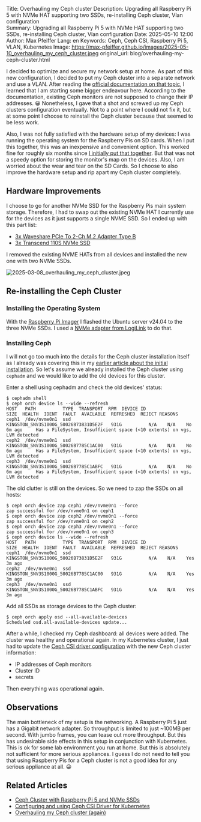 Title: Overhauling my Ceph cluster 
Description: Upgrading all Raspberry Pi 5 with NVMe HAT supporting two SSDs, re-installing Ceph cluster, Vlan configuration    
Summary: Upgrading all Raspberry Pi 5 with NVMe HAT supporting two SSDs, re-installing Ceph cluster, Vlan configuration
Date: 2025-05-10 12:00
Author: Max Pfeiffer
Lang: en
Keywords: Ceph, Ceph CSI, Raspberry Pi 5, VLAN, Kubernetes
Image: https://max-pfeiffer.github.io/images/2025-05-10_overhauling_my_ceph_cluster.jpeg
original_url: blog/overhauling-my-ceph-cluster.html

I decided to optimize and secure my network setup at home. As part of this new configuration, I decided to put my Ceph
cluster into a separate network and use a VLAN. After reading the
[official documentation on that topic](https://docs.ceph.com/en/latest/rados/operations/add-or-rm-mons/#changing-a-monitor-s-ip-address),
I learned that I am starting some bigger endeavour here. According to the documentation, existing Ceph monitors are not
supposed to change their IP addresses. 😀 Nonetheless, I gave that a shot and screwed up my Ceph clusters
configuration eventually. Not to a point where I could not fix it, but at some point I choose to reinstall the Ceph
cluster because that seemed to be less work.

Also, I was not fully satisfied with the hardware setup of my devices: I was running the operating system for the
Raspberry Pis on SD cards. When I put this together, this was an inexpensive and convenient option.
This worked fine for roughly six months since
[I initially put that together]({filename}/2024-12-26_ceph_cluster_with_raspberry_pi_5.md). But that was
not a speedy option for storing the monitor's map on the devices. Also, I am worried about the wear and tear on the SD
Cards. So I choose to also improve the hardware setup and rip apart my Ceph cluster completely.

## Hardware Improvements
I choose to go for another NVMe SSD for the Raspberry Pis main system storage. Therefore, I had to swap out the existing
NVMe HAT I currently use for the devices as it just supports a single NVME SSD. So I ended up with this part list:

* [3x Waveshare PCIe To 2-Ch M.2 Adapter Type B](https://www.waveshare.com/pcie-to-2-ch-m.2-hat-plus-b.htm)
* [3x Transcend 110S NVMe SSD](https://www.transcend-info.com/product/internal-ssd/mte110s-112s)

I removed the existing NVME HATs from all devices and installed the new one with two NVMe SSDs.

![2025-03-08_overhauling_my_ceph_cluster.jpeg]({static}/images/2025-05-10_overhauling_my_ceph_cluster.jpeg)

## Re-installing the Ceph Cluster
### Installing the Operating System
With the [Raspberry Pi Imager](https://github.com/raspberrypi/rpi-imager) I flashed the Ubuntu server v24.04 to the
three NVMe SSDs. I used a
[NVMe adapter from LogiLink](https://www.2direct.de/computer/festplattengehaeuse-zubehoer/dockingstations/5370/usb-3.2-gen2-quickport-1-port-fuer-m.2-nvme-pcie-und-sata-ngff-ssds)
to do that. 

### Installing Ceph
I will not go too much into the details for the Ceph cluster installation itself as I already was covering this in my
[earlier article about the initial installation]({filename}/2024-12-26_ceph_cluster_with_raspberry_pi_5.md).
So let's assume we already installed the Ceph cluster using `cephadm` and we would like to add the old devices for this
cluster.

Enter a shell using cephadm and check the old devices' status:
```shell
$ cephadm shell
$ ceph orch device ls --wide --refresh
HOST   PATH          TYPE  TRANSPORT  RPM  DEVICE ID                              SIZE  HEALTH  IDENT  FAULT  AVAILABLE  REFRESHED  REJECT REASONS                                                           
ceph1  /dev/nvme0n1  ssd                   KINGSTON_SNV3S1000G_50026B73831D5E2F   931G          N/A    N/A    No         6m ago     Has a FileSystem, Insufficient space (<10 extents) on vgs, LVM detected  
ceph2  /dev/nvme0n1  ssd                   KINGSTON_SNV3S1000G_50026B7785C1AC00   931G          N/A    N/A    No         6m ago     Has a FileSystem, Insufficient space (<10 extents) on vgs, LVM detected  
ceph3  /dev/nvme0n1  ssd                   KINGSTON_SNV3S1000G_50026B7785C1ABFC   931G          N/A    N/A    No         6m ago     Has a FileSystem, Insufficient space (<10 extents) on vgs, LVM detected
```

The old clutter is still on the devices. So we need to zap the SSDs on all hosts:
```shell
$ ceph orch device zap ceph1 /dev/nvme0n1 --force
zap successful for /dev/nvme0n1 on ceph1
$ ceph orch device zap ceph2 /dev/nvme0n1 --force
zap successful for /dev/nvme0n1 on ceph2
$ ceph orch device zap ceph3 /dev/nvme0n1 --force
zap successful for /dev/nvme0n1 on ceph3
$ ceph orch device ls --wide --refresh
HOST   PATH          TYPE  TRANSPORT  RPM  DEVICE ID                              SIZE  HEALTH  IDENT  FAULT  AVAILABLE  REFRESHED  REJECT REASONS  
ceph1  /dev/nvme0n1  ssd                   KINGSTON_SNV3S1000G_50026B73831D5E2F   931G          N/A    N/A    Yes        3m ago                     
ceph2  /dev/nvme0n1  ssd                   KINGSTON_SNV3S1000G_50026B7785C1AC00   931G          N/A    N/A    Yes        3m ago                     
ceph3  /dev/nvme0n1  ssd                   KINGSTON_SNV3S1000G_50026B7785C1ABFC   931G          N/A    N/A    Yes        3m ago                     
```

Add all SSDs as storage devices to the Ceph cluster:
```shell
$ ceph orch apply osd --all-available-devices
Scheduled osd.all-available-devices update...
```

After a while, I checked my Ceph dashboard: all devices were added. The cluster was healthy and operational again.
In my Kubernetes cluster, I just had to update the [Ceph CSI driver configuration]({filename}/2025-03-16_ceph_csi_driver.md)
with the new Ceph cluster information:

* IP addresses of Ceph monitors
* Cluster ID
* secrets

Then everything was operational again.

## Observations
The main bottleneck of my setup is the networking. A Raspberry Pi 5 just has a Gigabit network adapter. So throughput
is limited to just ~100MB per second. With jumbo frames, you can tease out more throughput. But this has undesirable 
side effects in this setup in conjunction with Kubernetes.
This is ok for some lab environment you run at home. But this is absolutely not sufficient for more serious appliances.
I guess I do not need to tell you that using Raspberry Pis for a Ceph cluster is not a good idea for any serious
appliance at all. 😀

## Related Articles

* [Ceph Cluster with Raspberry Pi 5 and NVMe SSDs]({filename}/2024-12-26_ceph_cluster_with_raspberry_pi_5.md) 
* [Configuring and using Ceph CSI Driver for Kubernetes]({filename}/2025-03-16_ceph_csi_driver.md)
* [Overhauling my Ceph cluster (again)]({filename}/2025-10-01_overhauling_my_ceph_cluster_again.md)


